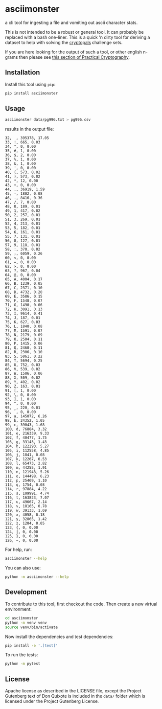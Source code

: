 # asciimonster

a cli tool for ingesting a file and vomiting out ascii character stats.

This is not intended to be a robust or general tool. It can probably be replaced with a bash one-liner. This is a quick 'n dirty tool for deriving a dataset to help with solving the [cryptopals](https://www.cryptopals.com/) challenge sets.

If you are here looking for the output of such a tool, or other english n-grams then please see [this section of Practical Cryptography](http://practicalcryptography.com/cryptanalysis/text-characterisation/quadgrams/).

## Installation

Install this tool using `pip`:
```bash
pip install asciimonster
```
## Usage

```bash
asciimonster data/pg996.txt > pg996.csv
```

results in the output file:

```csv
32,  , 395378, 17.05
33, !, 665, 0.03
34, ", 0, 0.00
35, #, 1, 0.00
36, $, 2, 0.00
37, %, 1, 0.00
38, &, 1, 0.00
39, ', 0, 0.00
40, (, 573, 0.02
41, ), 573, 0.02
42, *, 12, 0.00
43, +, 0, 0.00
44, ,, 36919, 1.59
45, -, 1802, 0.08
46, ., 8416, 0.36
47, /, 7, 0.00
48, 0, 189, 0.01
49, 1, 417, 0.02
50, 2, 257, 0.01
51, 3, 269, 0.01
52, 4, 213, 0.01
53, 5, 182, 0.01
54, 6, 161, 0.01
55, 7, 131, 0.01
56, 8, 127, 0.01
57, 9, 118, 0.01
58, :, 370, 0.02
59, ;, 6059, 0.26
60, <, 0, 0.00
61, =, 0, 0.00
62, >, 0, 0.00
63, ?, 967, 0.04
64, @, 0, 0.00
65, A, 4004, 0.17
66, B, 1239, 0.05
67, C, 2371, 0.10
68, D, 4732, 0.20
69, E, 3586, 0.15
70, F, 1548, 0.07
71, G, 1490, 0.06
72, H, 3091, 0.13
73, I, 9614, 0.41
74, J, 187, 0.01
75, K, 627, 0.03
76, L, 1840, 0.08
77, M, 1591, 0.07
78, N, 2179, 0.09
79, O, 2504, 0.11
80, P, 1415, 0.06
81, Q, 2460, 0.11
82, R, 2306, 0.10
83, S, 5061, 0.22
84, T, 5694, 0.25
85, U, 752, 0.03
86, V, 539, 0.02
87, W, 1506, 0.06
88, X, 509, 0.02
89, Y, 402, 0.02
90, Z, 163, 0.01
91, [, 1, 0.00
92, \, 0, 0.00
93, ], 1, 0.00
94, ^, 0, 0.00
95, _, 220, 0.01
96, `, 0, 0.00
97, a, 145072, 6.26
98, b, 24352, 1.05
99, c, 39043, 1.68
100, d, 76884, 3.32
101, e, 216339, 9.33
102, f, 40477, 1.75
103, g, 33143, 1.43
104, h, 122293, 5.27
105, i, 112558, 4.85
106, j, 1841, 0.08
107, k, 12267, 0.53
108, l, 65473, 2.82
109, m, 44255, 1.91
110, n, 121943, 5.26
111, o, 144498, 6.23
112, p, 25469, 1.10
113, q, 1754, 0.08
114, r, 97884, 4.22
115, s, 109991, 4.74
116, t, 163823, 7.07
117, u, 49667, 2.14
118, v, 18165, 0.78
119, w, 39133, 1.69
120, x, 4058, 0.18
121, y, 32865, 1.42
122, z, 1204, 0.05
123, {, 0, 0.00
124, |, 0, 0.00
125, }, 0, 0.00
126, ~, 0, 0.00
```


For help, run:
```bash
asciimonster --help
```
You can also use:
```bash
python -m asciimonster --help
```
## Development

To contribute to this tool, first checkout the code. Then create a new virtual environment:
```bash
cd asciimonster
python -m venv venv
source venv/bin/activate
```
Now install the dependencies and test dependencies:
```bash
pip install -e '.[test]'
```
To run the tests:
```bash
python -m pytest
```

## License

Apache license as described in the LICENSE file, except the Project Gutenberg text of Don Quixote is included in the `data/` folder which is licensed under the Project Gutenberg License.